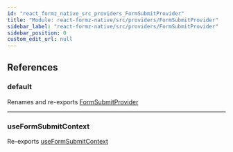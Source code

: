 ```yaml
---
id: "react_formz_native_src_providers_FormSubmitProvider"
title: "Module: react-formz-native/src/providers/FormSubmitProvider"
sidebar_label: "react-formz-native/src/providers/FormSubmitProvider"
sidebar_position: 0
custom_edit_url: null
---
```


## References

### default

Renames and re-exports [FormSubmitProvider](react_formz_native_src_providers_FormSubmitProvider_FormSubmitProvider.md#formsubmitprovider)

___

### useFormSubmitContext

Re-exports [useFormSubmitContext](react_formz_native_src_providers_FormSubmitProvider_FormSubmitProvider.md#useformsubmitcontext)

